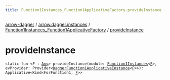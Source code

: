 ```yaml
---
title: Function1Instances_Function1ApplicativeFactory.provideInstance - arrow-dagger
---
```


[arrow-dagger](../../index.html) / [arrow.dagger.instances](../index.html) / [Function1Instances_Function1ApplicativeFactory](index.html) / [provideInstance](./provide-instance.html)

# provideInstance

`static fun <F : `[`Any`](https://kotlinlang.org/api/latest/jvm/stdlib/kotlin/-any/index.html)`> provideInstance(module: `[`Function1Instances`](../-function1-instances/index.html)`<`[`F`](provide-instance.html#F)`>, evProvider: Provider<`[`DaggerFunction1ApplicativeInstance`](../-dagger-function1-applicative-instance/index.html)`<`[`F`](provide-instance.html#F)`>>): Applicative<Kind<ForFunction1, `[`F`](provide-instance.html#F)`>>`